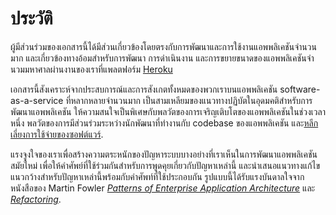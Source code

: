 ประวัติ
==========

ผู้มีส่วนร่วมของเอกสารนี้ได้มีส่วนเกี่ยวข้องโดยตรงกับการพัฒนาและการใช้งานแอพพลิเคชันจำนวนมาก และเกี่ยวข้องทางอ้อมสำหรับการพัฒนา การดำเนินงาน และการขยายขนาดของแอพพลิเคชันจำนวมมหาศาลผ่านงานของเราที่แพลตฟอร์ม <a href="https://www.heroku.com/" target="_blank" rel="noopener">Heroku</a>

เอกสารนี้สังเคราะห์จากประสบการณ์และการสังเกตทั้งหมดของพวกเราบนแอพพลิเคชัน software-as-a-service ที่หลากหลายจำนวนมาก เป็นสามเหลียมของแนวทางปฏิบัตในอุดมคติสำหรับการพัฒนาแอพพลิเคชัน ให้ความสนใจเป็นพิเศษกับพลวัตของการเจริญเติบโตของแอพพลิเคชันในช่วงเวลาหนึ่ง พลวัตของการมีส่วนร่วมระหว่างนักพัฒนาที่ทำงานกับ codebase ของแอพพลิเคชัน และ<a href="https://blog.heroku.com/archives/2011/6/28/the_new_heroku_4_erosion_resistance_explicit_contracts/" target="_blank" rel="noopener">หลีกเลี่ยงการใช้จ่ายของซอฟต์แวร์</a>.

แรงจูงใจของเราเพื่อสร้างความตระหนักของปัญหาระบบบางอย่างที่เราเห็นในการพัฒนาแอพพลิเคชันสมัยใหม่ เพื่อให้คำศัพย์ที่ใช้ร่วมกันสำหรับการพูดคุยเกี่ยวกับปัญหาเหล่านี้ และนำเสนอแนวทางแก้ไขแนวกว้างสำหรับปัญหาเหล่านี้พร้อมกับคำศัพท์ที่ใช้ประกอบกัน รูปแบบนี้ได้รับแรงบันดาลใจจากหนังสือของ Martin Fowler *<a href="https://books.google.com/books/about/Patterns_of_enterprise_application_archi.html?id=FyWZt5DdvFkC" target="_blank" rel="noopener">Patterns of Enterprise Application Architecture</a>* และ *<a href="https://books.google.com/books/about/Refactoring.html?id=1MsETFPD3I0C" target="_blank" rel="noopener">Refactoring</a>*.



